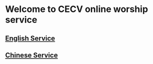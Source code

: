 # Welcome to CECV online worship service
## [English Service](https://us02web.zoom.us/j/81876410063?pwd=MFQwcmVjeldzNDZEZjk4K1BRbGQ1Zz09)
## [Chinese Service](http://cecv.org)
